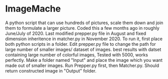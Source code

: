 # ImageMache
A python script that can use hundreds of pictures, scale them down and join them to formulate a larger picture.
Coded this a few months ago in roughly June/July of 2020. Last modified prepper.py file in August and fixed dimension inheritence in matcher.py in November 2020.
To run it, first place both python scripts in a folder. Edit prepper.py file to change the path for large number of smaller images/ dataset of images. best results with datset containing large number of colorful images, Tested with 5000, works perfectly. Make a folder named "Input" and place the image which you want made out of smaller images. Run Prepper.py first, then Matcher.py. Should return constructed image in "Output" folder.
